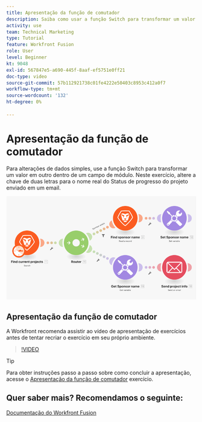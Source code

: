```yaml
---
title: Apresentação da função de comutador
description: Saiba como usar a função Switch para transformar um valor em outro em um campo de módulo em [!DNL Adobe Workfront Fusion].
activity: use
team: Technical Marketing
type: Tutorial
feature: Workfront Fusion
role: User
level: Beginner
kt: 9048
exl-id: 567847e5-a690-445f-8aaf-ef5751e0ff21
doc-type: video
source-git-commit: 57b112921738c01fe4222e50403c8953c412a0f7
workflow-type: tm+mt
source-wordcount: '132'
ht-degree: 0%

---
```


# Apresentação da função de comutador

Para alterações de dados simples, use a função Switch para transformar um valor em outro dentro de um campo de módulo. Neste exercício, altere a chave de duas letras para o nome real do Status de progresso do projeto enviado em um email.

![Uma imagem usando a função switch](assets/beyond-basic-modules-3.png)

## Apresentação da função de comutador

A Workfront recomenda assistir ao vídeo de apresentação de exercícios antes de tentar recriar o exercício em seu próprio ambiente.

>[!VIDEO](https://video.tv.adobe.com/v/335289/?quality=12&learn=on)

>[!TIP]
>
>Para obter instruções passo a passo sobre como concluir a apresentação, acesse o [Apresentação da função de comutador](https://experienceleague.adobe.com/docs/workfront-learn/tutorials-workfront/fusion/exercises/switch-function.html?lang=en) exercício.


## Quer saber mais? Recomendamos o seguinte:

[Documentação do Workfront Fusion](https://experienceleague.adobe.com/docs/workfront/using/adobe-workfront-fusion/workfront-fusion-2.html?lang=en)
